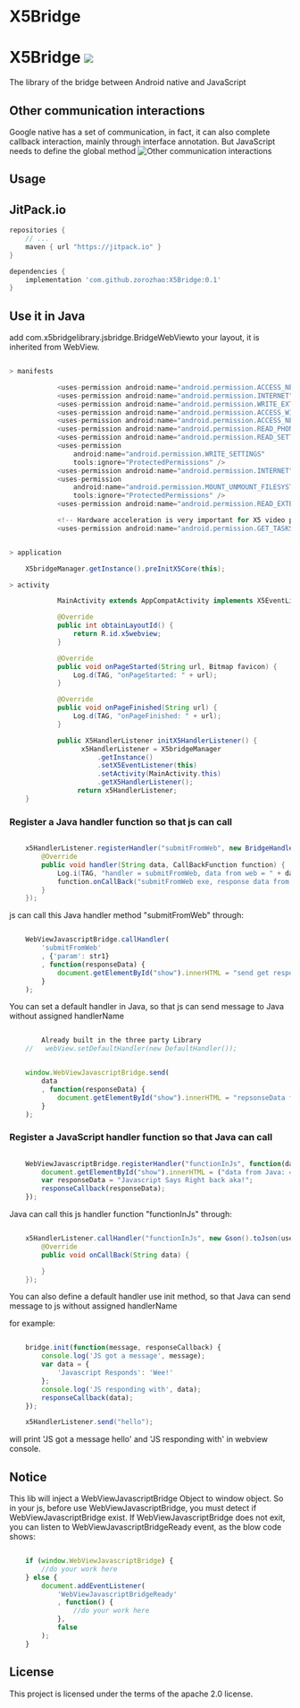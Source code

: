 # X5Bridge
# X5Bridge [![](https://jitpack.io/v/zorozhao/X5Bridge.svg)](https://jitpack.io/#zorozhao/X5Bridge)
The library of the bridge between Android native and JavaScript

## Other communication interactions
Google native has a set of communication, in fact, it can also complete callback interaction, mainly through interface annotation. But JavaScript needs to define the global method
![Other communication interactions](https://github.com/zorozhao/X5Bridge/blob/master/js-Native.png)

## Usage

## JitPack.io

```groovy
repositories {
    // ...
    maven { url "https://jitpack.io" }
}

dependencies {
    implementation 'com.github.zorozhao:X5Bridge:0.1'
}
```

## Use it in Java

add com.x5bridgelibrary.jsbridge.BridgeWebViewto your layout, it is inherited from WebView.

```java

> manifests

            <uses-permission android:name="android.permission.ACCESS_NETWORK_STATE" />
            <uses-permission android:name="android.permission.INTERNET" />
            <uses-permission android:name="android.permission.WRITE_EXTERNAL_STORAGE" />
            <uses-permission android:name="android.permission.ACCESS_WIFI_STATE" />
            <uses-permission android:name="android.permission.ACCESS_NETWORK_STATE" />
            <uses-permission android:name="android.permission.READ_PHONE_STATE" />
            <uses-permission android:name="android.permission.READ_SETTINGS" />
            <uses-permission
                android:name="android.permission.WRITE_SETTINGS"
                tools:ignore="ProtectedPermissions" />
            <uses-permission android:name="android.permission.INTERNET" />
            <uses-permission
                android:name="android.permission.MOUNT_UNMOUNT_FILESYSTEMS"
                tools:ignore="ProtectedPermissions" />
            <uses-permission android:name="android.permission.READ_EXTERNAL_STORAGE" />

            <!-- Hardware acceleration is very important for X5 video playback. -->
            <uses-permission android:name="android.permission.GET_TASKS" />


> application

    X5bridgeManager.getInstance().preInitX5Core(this);

> activity

            MainActivity extends AppCompatActivity implements X5EventListener

            @Override
            public int obtainLayoutId() {
                return R.id.x5webview;
            }

            @Override
            public void onPageStarted(String url, Bitmap favicon) {
                Log.d(TAG, "onPageStarted: " + url);
            }

            @Override
            public void onPageFinished(String url) {
                Log.d(TAG, "onPageFinished: " + url);
            }

            public X5HandlerListener initX5HandlerListener() {
                  x5HandlerListener = X5bridgeManager
                      .getInstance()
                      .setX5EventListener(this)
                      .setActivity(MainActivity.this)
                      .getX5HandlerListener();
                 return x5HandlerListener;
    }
```

### Register a Java handler function so that js can call

```java

    x5HandlerListener.registerHandler("submitFromWeb", new BridgeHandler() {
        @Override
        public void handler(String data, CallBackFunction function) {
            Log.i(TAG, "handler = submitFromWeb, data from web = " + data);
            function.onCallBack("submitFromWeb exe, response data from Java");
        }
    });

```

js can call this Java handler method "submitFromWeb" through:

```javascript

    WebViewJavascriptBridge.callHandler(
        'submitFromWeb'
        , {'param': str1}
        , function(responseData) {
            document.getElementById("show").innerHTML = "send get responseData from java, data = " + responseData
        }
    );

```

You can set a default handler in Java, so that js can send message to Java without assigned handlerName

```java

        Already built in the three party Library
    //   webView.setDefaultHandler(new DefaultHandler());

```

```javascript

    window.WebViewJavascriptBridge.send(
        data
        , function(responseData) {
            document.getElementById("show").innerHTML = "repsonseData from java, data = " + responseData
        }
    );

```

### Register a JavaScript handler function so that Java can call

```javascript

    WebViewJavascriptBridge.registerHandler("functionInJs", function(data, responseCallback) {
        document.getElementById("show").innerHTML = ("data from Java: = " + data);
        var responseData = "Javascript Says Right back aka!";
        responseCallback(responseData);
    });

```

Java can call this js handler function "functionInJs" through:

```java

    x5HandlerListener.callHandler("functionInJs", new Gson().toJson(user), new CallBackFunction() {
        @Override
        public void onCallBack(String data) {

        }
    });

```
You can also define a default handler use init method, so that Java can send message to js without assigned handlerName

for example:

```javascript

    bridge.init(function(message, responseCallback) {
        console.log('JS got a message', message);
        var data = {
            'Javascript Responds': 'Wee!'
        };
        console.log('JS responding with', data);
        responseCallback(data);
    });

```

```java
    x5HandlerListener.send("hello");
```

will print 'JS got a message hello' and 'JS responding with' in webview console.

## Notice

This lib will inject a WebViewJavascriptBridge Object to window object.
So in your js, before use WebViewJavascriptBridge, you must detect if WebViewJavascriptBridge exist.
If WebViewJavascriptBridge does not exit, you can listen to WebViewJavascriptBridgeReady event, as the blow code shows:

```javascript

    if (window.WebViewJavascriptBridge) {
        //do your work here
    } else {
        document.addEventListener(
            'WebViewJavascriptBridgeReady'
            , function() {
                //do your work here
            },
            false
        );
    }

```

## License

This project is licensed under the terms of the apache 2.0 license.
